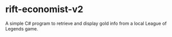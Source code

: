 # rift-economist-v2
A simple C# program to retrieve and display gold info from a local League of Legends game.
